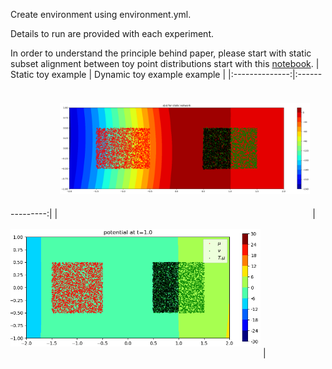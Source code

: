 Create environment using environment.yml.

Details to run are provided with each experiment.

In order to understand the principle behind paper, please start with static subset alignment between toy point distributions start with this [notebook](static_subsetting_toy.ipynb).
| Static toy example | Dynamic toy example example |
|:--------------:|:---------------:|
| <img src="images/squares_c2_potential.png" style="width:400px; height:220px; object-fit:contain;"/> | <img src="images/squares_c2_potential_t1.png" style="width:400px; height:220px; object-fit:contain;"/> |

